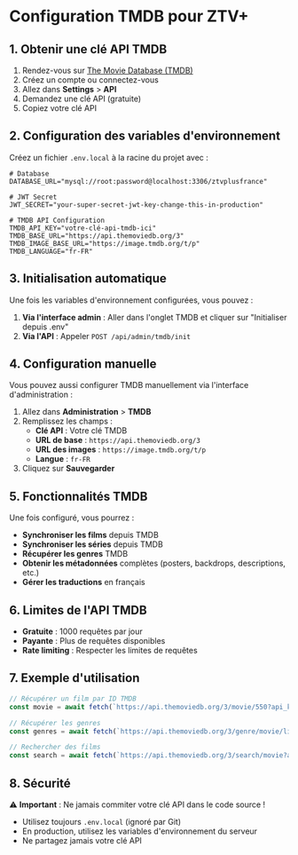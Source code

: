 # Configuration TMDB pour ZTV+

## 1. Obtenir une clé API TMDB

1. Rendez-vous sur [The Movie Database (TMDB)](https://www.themoviedb.org/)
2. Créez un compte ou connectez-vous
3. Allez dans **Settings** > **API**
4. Demandez une clé API (gratuite)
5. Copiez votre clé API

## 2. Configuration des variables d'environnement

Créez un fichier `.env.local` à la racine du projet avec :

```env
# Database
DATABASE_URL="mysql://root:password@localhost:3306/ztvplusfrance"

# JWT Secret
JWT_SECRET="your-super-secret-jwt-key-change-this-in-production"

# TMDB API Configuration
TMDB_API_KEY="votre-clé-api-tmdb-ici"
TMDB_BASE_URL="https://api.themoviedb.org/3"
TMDB_IMAGE_BASE_URL="https://image.tmdb.org/t/p"
TMDB_LANGUAGE="fr-FR"
```

## 3. Initialisation automatique

Une fois les variables d'environnement configurées, vous pouvez :

1. **Via l'interface admin** : Aller dans l'onglet TMDB et cliquer sur "Initialiser depuis .env"
2. **Via l'API** : Appeler `POST /api/admin/tmdb/init`

## 4. Configuration manuelle

Vous pouvez aussi configurer TMDB manuellement via l'interface d'administration :

1. Allez dans **Administration** > **TMDB**
2. Remplissez les champs :
   - **Clé API** : Votre clé TMDB
   - **URL de base** : `https://api.themoviedb.org/3`
   - **URL des images** : `https://image.tmdb.org/t/p`
   - **Langue** : `fr-FR`
3. Cliquez sur **Sauvegarder**

## 5. Fonctionnalités TMDB

Une fois configuré, vous pourrez :

- **Synchroniser les films** depuis TMDB
- **Synchroniser les séries** depuis TMDB
- **Récupérer les genres** TMDB
- **Obtenir les métadonnées** complètes (posters, backdrops, descriptions, etc.)
- **Gérer les traductions** en français

## 6. Limites de l'API TMDB

- **Gratuite** : 1000 requêtes par jour
- **Payante** : Plus de requêtes disponibles
- **Rate limiting** : Respecter les limites de requêtes

## 7. Exemple d'utilisation

```javascript
// Récupérer un film par ID TMDB
const movie = await fetch(`https://api.themoviedb.org/3/movie/550?api_key=${TMDB_API_KEY}&language=fr-FR`);

// Récupérer les genres
const genres = await fetch(`https://api.themoviedb.org/3/genre/movie/list?api_key=${TMDB_API_KEY}&language=fr-FR`);

// Rechercher des films
const search = await fetch(`https://api.themoviedb.org/3/search/movie?api_key=${TMDB_API_KEY}&query=avatar&language=fr-FR`);
```

## 8. Sécurité

⚠️ **Important** : Ne jamais commiter votre clé API dans le code source !

- Utilisez toujours `.env.local` (ignoré par Git)
- En production, utilisez les variables d'environnement du serveur
- Ne partagez jamais votre clé API
